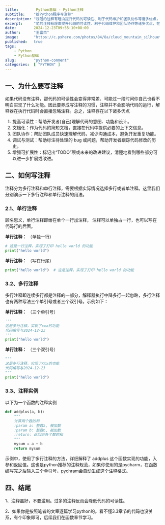 ```yaml
---
title:        Python基础 - Python注释
subtitle:    "给Python程序写注释"
description: "规范的注释有理由提升代码的可读性、利于代码维护和团队协作等诸多优点，在编译Python代码过程要养成写注释的习惯。"
excerpt:     "范的注释有理由提升代码的可读性、利于代码维护和团队协作等诸多优点，在编译Python代码过程要养成写注释的习惯。"
date:        2024-12-23T09:55:10+08:00
author:      "王富杰"
image:       "https://c.pxhere.com/photos/84/8a/cloud_mountain_silhouette_outdoor_sunrise-23895.jpg!d"
published:   true
tags:
    - Python
    - Python基础
slug:        "python-comment"
categories:  [ "PYTHON" ]
---
```


## 一、为什么要写注释
如果代码没有注释，那代码的可读性会变得非常差，可能过一段时间你自己也看不明白实现了什么功能。因此要养成写注释的习惯，注释并不会影响代码的运行，解释器在执行代码时会直接忽略注释。总之，注释存在以下诸多优点

1. 提高可读性：帮助开发者(自己)理解代码的意图、功能和设计。
2. 文档化：作为代码的简短文档，直接在代码中提供必要的上下文信息。
3. 团队协作：帮助团队成员快速理解代码，减少沟通成本，避免开发重复功能。
4. 调试与测试：帮助标注待处理的 bug 或问题，帮助开发者跟踪代码修改的历史。
5. 增强可扩展性：标记出“TODO”项或未来的改进建议，清楚地看到哪些部分可以进一步扩展或改进。


## 二、如何写注释
注释分为多行注释和单行注释，需要根据实际情况选择多行或者单注释。这里我们分别演示一下多行注释和单行注释的用法。

### 2.1、单行注释
顾名思义，单行注释即给在单个一行加注释， 注释可以单独占一行，也可以写在代码行的后面。

**单行注释：** （单独一行）
```python
# 这是一行注释，实现了打印 hello world 的功能
print("hello world")
```


**单行注释：** （写在行尾）
```python
print("hello world")  # 这是注释，实现了打印 hello world 的功能
```

### 3.2、多行注释
多行注释即连续多行都是注释的一部分，解释器执行中降多行一起忽略，多行注释也有两种写法三个单引号或者三个双引号。示例如下：

**单行注释：** （三个单引号）
```python
'''
这是多行注释，实现了xxx的功能
代码编写与2024-12-23
'''
print("hello world")
```

**单行注释：** （三个双引号）
```python
"""
这是多行注释，实现了xxx的功能
代码编写与2024-12-23
"""
print("hello world")
```

### 3.3、注释实例
以下为一个函数的注释实例
```python
def addplus(a, b):
    """
    计算两个数的和
    :param a: 整数a, 被加数
    :param b: 整数b, 被加数
    :return: 返回链各个数的和
    """
    mysum = a + b
    return mysum
```
示例中，使用了多行注释的方法，详细解释了 addplus 这个函数实现的功能，入参和返回值。这也是python推荐的注释规范，如果你使用的是pycharm，在函数编写完之后输入三个单引号，pychram会自动生成这个注释格式。

## 四、结尾
1、注释虽好，不要滥用。过多的注释反而会降低代码的可读性。

2、如果你是按照笔者的文章逐篇学习python的。看不懂3.3章节的代码也没关系，有个印象即可，后续我们在函数章节学习。